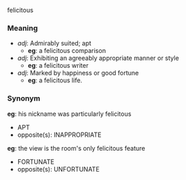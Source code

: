felicitous
### Meaning
+ _adj_: Admirably suited; apt
    + __eg__: a felicitous comparison
+ _adj_: Exhibiting an agreeably appropriate manner or style
    + __eg__: a felicitous writer
+ _adj_: Marked by happiness or good fortune
    + __eg__: a felicitous life.

### Synonym

__eg__: his nickname was particularly felicitous

+ APT
+ opposite(s): INAPPROPRIATE

__eg__: the view is the room's only felicitous feature

+ FORTUNATE
+ opposite(s): UNFORTUNATE


